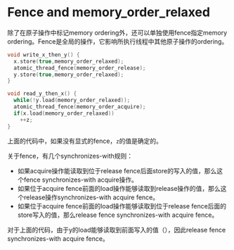 # Fence and  memory_order_relaxed

除了在原子操作中标记memory ordering外，还可以单独使用fence指定memory ordering。Fence是全局的操作，它影响所执行线程中其他原子操作的ordering。

```cpp
void write_x_then_y() {
  x.store(true,memory_order_relaxed);
  atomic_thread_fence(memory_order_release);
  y.store(true,memory_order_relaxed);
}

void read_y_then_x() {
  while(!y.load(memory_order_relaxed));
  atomic_thread_fence(memory_order_acquire);
  if(x.load(memory_order_relaxed))
    ++z;
}
```

上面的代码中，如果没有显式的fence，`z`的值是确定的。

关于fence，有几个synchronizes-with规则：

* 如果acquire操作能读取到位于release fence后面store的写入的值，那么这个fence synchronizes-with acquire操作。
* 如果位于acquire fence前面的load操作能够读取到release操作的值，那么这个release操作synchronizes-with acquire fence。
* 如果位于acquire fence前面的load操作能够读取到位于release fence后面的store写入的值，那么release fence synchronizes-with acquire fence。

对于上面的代码，由于y的load能够读取到前面写入的值（），因此release fence synchronizes-with acquire fence。